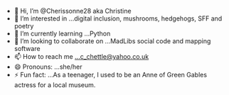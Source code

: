- 👋 Hi, I’m @Cherissonne28 aka Christine
- 👀 I’m interested in ...digital inclusion, mushrooms, hedgehogs, SFF and poetry
- 🌱 I’m currently learning ...Python
- 💞️ I’m looking to collaborate on ...MadLibs social code and mapping software
- 📫 How to reach me ...c_chettle@yahoo.co.uk
- 😄 Pronouns: ...she/her
- ⚡ Fun fact: ...As a teenager, I used to be an Anne of Green Gables actress for a local museum.

<!---
Cherissonne28/Cherissonne28 is a ✨ special ✨ repository because its `README.md` (this file) appears on your GitHub profile.
You can click the Preview link to take a look at your changes.
--->
